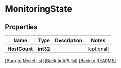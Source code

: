 # MonitoringState

## Properties

Name | Type | Description | Notes
------------ | ------------- | ------------- | -------------
**HostCount** | **int32** |  | [optional] 

[[Back to Model list]](../README.md#documentation-for-models) [[Back to API list]](../README.md#documentation-for-api-endpoints) [[Back to README]](../README.md)


